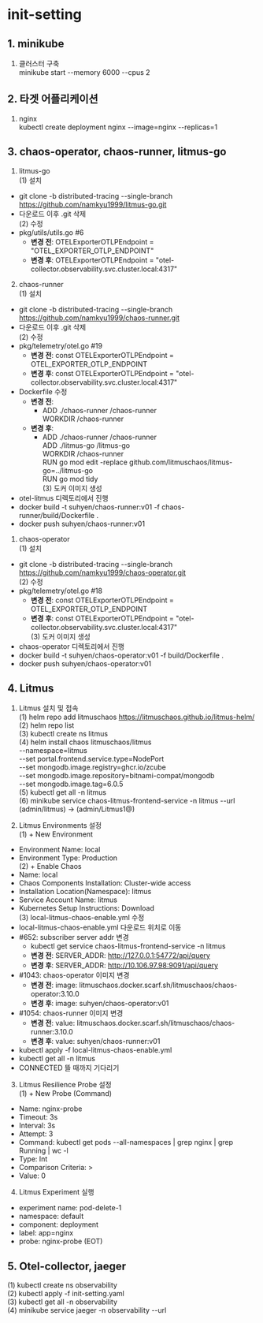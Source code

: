 # init-setting


## 1. minikube 
1. 클러스터 구축  
minikube start --memory 6000 --cpus 2  

## 2. 타겟 어플리케이션
1. nginx  
kubectl create deployment nginx --image=nginx --replicas=1  


## 3. chaos-operator, chaos-runner, litmus-go
1. litmus-go  
(1) 설치  
- git clone -b distributed-tracing --single-branch https://github.com/namkyu1999/litmus-go.git   
- 다운로드 이후 .git 삭제  
(2) 수정  
- pkg/utils/utils.go #6  
  - **변경 전**: OTELExporterOTLPEndpoint = "OTEL_EXPORTER_OTLP_ENDPOINT"  
  - **변경 후**: OTELExporterOTLPEndpoint = "otel-collector.observability.svc.cluster.local:4317"  

2. chaos-runner  
(1) 설치  
- git clone -b distributed-tracing --single-branch https://github.com/namkyu1999/chaos-runner.git  
- 다운로드 이후 .git 삭제  
(2) 수정  
- pkg/telemetry/otel.go #19  
  - **변경 전**: const OTELExporterOTLPEndpoint = OTEL_EXPORTER_OTLP_ENDPOINT  
  - **변경 후**: const OTELExporterOTLPEndpoint = "otel-collector.observability.svc.cluster.local:4317"  
- Dockerfile 수정  
  - **변경 전**:   
    - ADD ./chaos-runner /chaos-runner  
      WORKDIR /chaos-runner  
  - **변경 후**:   
    - ADD ./chaos-runner /chaos-runner  
      ADD ./litmus-go /litmus-go  
      WORKDIR /chaos-runner  
      RUN go mod edit -replace github.com/litmuschaos/litmus-go=../litmus-go  
      RUN go mod tidy  
      (3) 도커 이미지 생성  
- otel-litmus 디렉토리에서 진행  
- docker build -t suhyen/chaos-runner:v01 -f chaos-runner/build/Dockerfile .  
- docker push suhyen/chaos-runner:v01  

1. chaos-operator  
(1) 설치  
- git clone -b distributed-tracing --single-branch https://github.com/namkyu1999/chaos-operator.git  
(2) 수정  
- pkg/telemetry/otel.go #18  
  - **변경 전**: const OTELExporterOTLPEndpoint = OTEL_EXPORTER_OTLP_ENDPOINT  
  - **변경 후**: const OTELExporterOTLPEndpoint = "otel-collector.observability.svc.cluster.local:4317"  
  (3) 도커 이미지 생성  
- chaos-operator 디렉토리에서 진행  
- docker build -t suhyen/chaos-operator:v01 -f build/Dockerfile .  
- docker push suhyen/chaos-operator:v01  


## 4. Litmus  
1. Litmus 설치 및 접속  
(1) helm repo add litmuschaos https://litmuschaos.github.io/litmus-helm/  
(2) helm repo list   
(3) kubectl create ns litmus   
(4) helm install chaos litmuschaos/litmus \
--namespace=litmus \
--set portal.frontend.service.type=NodePort \
--set mongodb.image.registry=ghcr.io/zcube \
--set mongodb.image.repository=bitnami-compat/mongodb \
--set mongodb.image.tag=6.0.5   
(5) kubectl get all -n litmus  
(6) minikube service chaos-litmus-frontend-service -n litmus --url  
    (admin/litmus) -> (admin/Litmus1@)  

2. Litmus Environments 설정  
(1) + New Environment   
- Environment Name: local  
- Environment Type: Production   
(2) + Enable Chaos  
- Name: local  
- Chaos Components Installation: Cluster-wide access  
- Installation Location(Namespace): litmus  
- Service Account Name: litmus  
- Kubernetes Setup Instructions: Download  
(3) local-litmus-chaos-enable.yml 수정   
- local-litmus-chaos-enable.yml 다운로드 위치로 이동   
- #652: subscriber server addr 변경  
  - kubectl get service chaos-litmus-frontend-service -n litmus  
  - **변경 전**: SERVER_ADDR: http://127.0.0.1:54772/api/query   
  - **변경 후**: SERVER_ADDR: http://10.106.97.98:9091/api/query  
- #1043: chaos-operator 이미지 변경  
  - **변경 전**: image: litmuschaos.docker.scarf.sh/litmuschaos/chaos-operator:3.10.0  
  - **변경 후**: image: suhyen/chaos-operator:v01  
- #1054: chaos-runner 이미지 변경  
  - **변경 전**: value: litmuschaos.docker.scarf.sh/litmuschaos/chaos-runner:3.10.0   
  - **변경 후**: value: suhyen/chaos-runner:v01  
- kubectl apply -f local-litmus-chaos-enable.yml  
- kubectl get all -n litmus  
- CONNECTED 뜰 때까지 기다리기  

3. Litmus Resilience Probe 설정  
(1) + New Probe (Command)   
- Name: nginx-probe  
- Timeout: 3s  
- Interval: 3s  
- Attempt: 3  
- Command: kubectl get pods --all-namespaces | grep nginx | grep Running | wc -l  
- Type: Int  
- Comparison Criteria: >  
- Value: 0  

4. Litmus Experiment 실행  
- experiment name: pod-delete-1  
- namespace: default  
- component: deployment  
- label: app=nginx  
- probe: nginx-probe (EOT)  


## 5. Otel-collector, jaeger  
(1) kubectl create ns observability  
(2) kubectl apply -f init-setting.yaml  
(3) kubectl get all -n observability  
(4) minikube service jaeger -n observability --url  



